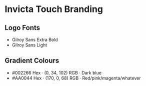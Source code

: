 # Invicta Touch Branding

## Logo Fonts
* Gilroy Sans Extra Bold
* Gilroy Sans Light

## Gradient Colours
* #002266 Hex &middot; (0, 34, 102) RGB &middot; Dark blue
* #AA0044 Hex &middot; (170, 0, 68) RGB &middot; Red/pink/magenta/whatever
